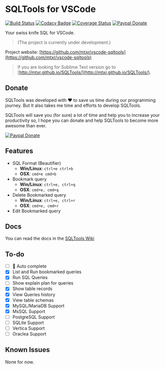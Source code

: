# SQLTools for VSCode

[![Build Status](https://travis-ci.org/mtxr/vscode-sqltools.svg?branch=master)](https://travis-ci.org/mtxr/vscode-sqltools)
[![Codacy Badge](https://api.codacy.com/project/badge/Grade/5d888832ec9645f3bdd1214fefcb88e2)](https://www.codacy.com/app/matheus-mtxr/vscode-sqltools?utm_source=github.com&amp;utm_medium=referral&amp;utm_content=mtxr/vscode-sqltools&amp;utm_campaign=Badge_Grade)
[![Coverage Status](https://coveralls.io/repos/github/mtxr/vscode-sqltools/badge.svg?branch=master)](https://coveralls.io/github/mtxr/vscode-sqltools?branch=master)
[![Paypal Donate](https://img.shields.io/badge/paypal-donate-yellow.svg)](https://www.paypal.com/cgi-bin/webscr?cmd=_s-xclick&hosted_button_id=RSMB6DGK238V8)

Your swiss knife SQL for VSCode.

> (The project is currently under development.)

Project website: [https://github.com/mtxr/vscode-sqltools](https://github.com/mtxr/vscode-sqltools)

> If you are looking for Sublime Text version go to [http://mtxr.github.io/SQLTools/](http://mtxr.github.io/SQLTools/).


## Donate

SQLTools was developed with ♥ to save us time during our programming journey. But It also takes me time and efforts to develop SQLTools.

SQLTools will save you (for sure) a lot of time and help you to increase your productivity so, I hope you can donate and help SQLTools to become more awesome than ever.

[![Paypal Donate](https://www.paypalobjects.com/en_US/i/btn/btn_donate_LG.gif)](https://www.paypal.com/cgi-bin/webscr?cmd=_s-xclick&hosted_button_id=RSMB6DGK238V8)

## Features

* SQL Format (Beautifier)
  * __Win/Linux__: `ctrl+e ctrl+b`
  * __OSX__: `cmd+e cmd+b`
* Bookmark query
  * __Win/Linux__: `ctrl+e, ctrl+q`
  * __OSX__: `cmd+e, cmd+q`
* Delete Bookmarked query
  * __Win/Linux__: `ctrl+e, ctrl+r`
  * __OSX__: `cmd+e, cmd+r`
* Edit Bookmarked query

## Docs

You can read the docs in the [SQLTools Wiki](https://github.com/mtxr/vscode-sqltools/wiki)

## To-do

- [ ] :running: Auto complete
- [x] List and Run bookmarked queries
- [x] Run SQL Queries
- [ ] Show explain plan for queries
- [x] Show table records
- [x] View Queries history
- [x] View table schemas
- [x] MySQL/MariaDB Support
- [x] MsSQL Support
- [ ] PostgreSQL Support
- [ ] SQLite Support
- [ ] Vertica Support
- [ ] Oraclea Support

## Known Issues

None for now.
